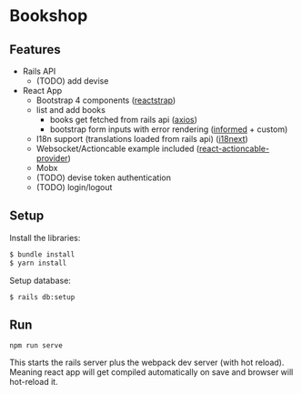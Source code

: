 # Bookshop

## Features

* Rails API
    * (TODO) add devise
* React App
    * Bootstrap 4 components ([reactstrap](https://reactstrap.github.io))
    * list and add books
        * books get fetched from rails api ([axios](https://github.com/axios/axios))
        * bootstrap form inputs with error rendering ([informed](https://joepuzzo.github.io/informed/) + custom)
    * I18n support (translations loaded from rails api) ([i18next](https://github.com/i18next/react-i18next))
    * Websocket/Actioncable example included ([react-actioncable-provider](https://github.com/cpunion/react-actioncable-provider))
    * Mobx
    * (TODO) devise token authentication
    * (TODO) login/logout

## Setup

Install the libraries:
```bash
$ bundle install
$ yarn install
```

Setup database:
```
$ rails db:setup
```

## Run

```
npm run serve
```

This starts the rails server plus the webpack dev server (with hot reload).
Meaning react app will get compiled automatically on save and browser will hot-reload it.

